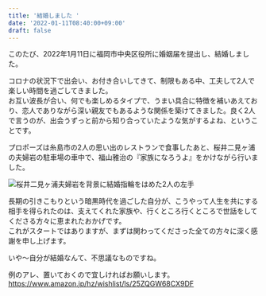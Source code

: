```yaml
---
title: '結婚しました '
date: '2022-01-11T08:40:00+09:00'
draft: false
---
```


このたび、2022年1月11日に福岡市中央区役所に婚姻届を提出し、結婚しました。

コロナの状況下で出会い、お付き合いしてきて、制限もある中、工夫して2人で楽しい時間を過ごしてきました。  
お互い波長が合い、何でも楽しめるタイプで、うまい具合に特徴を補いあえており、恋人でありながら深い親友でもあるような関係を築けてきました。良く2人で言うのが、出会うずっと前から知り合っていたような気がするよね、ということです。

プロポーズは糸島市の2人の思い出のレストランで食事したあと、桜井二見ヶ浦の夫婦岩の駐車場の車中で、福山雅治の『家族になろうよ』をかけながら行いました。

![桜井二見ヶ浦夫婦岩を背景に結婚指輪をはめた2人の左手](/uploads/blog/got-married/two_hands_and_meotoiwa.jpg)

長期の引きこもりという暗黒時代を過ごした自分が、こうやって人生を共にする相手を得られたのは、支えてくれた家族や、行くところ行くところで世話をしてくださる方々に恵まれたおかげです。  
これがスタートではありますが、まずは関わってくださった全ての方々に深く感謝を申し上げます。

いや〜自分が結婚なんて、不思議なものですね。

例のアレ、置いておくので宜しければお願いします。  
https://www.amazon.jp/hz/wishlist/ls/25ZQGW68CX9DF
